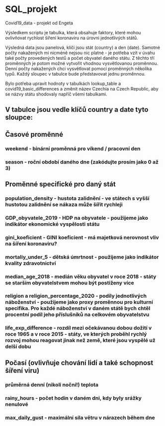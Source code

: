 # SQL_projekt
Covid19_data - projekt od Engeta

Výsledkem scriptu je tabulka, která obsahuje faktory, které mohou ovlivňovat rychlost šíření koronaviru na úrovni jednotlivých států. 

Výsledná data jsou panelová, klíči jsou stát (country) a den (date). 
Samotné počty nakažených mi nicméně nejsou nic platné - je potřeba vzít v úvahu také počty provedených testů a počet obyvatel daného státu. Z těchto tří proměnných je potom možné vytvořit vhodnou vysvětlovanou proměnnou. Denní počty nakažených chci vysvětlovat pomocí proměnných několika typů. Každý sloupec v tabulce bude představovat jednu proměnnou. 

Bylo potřeba upravit hodnoty v tabulkách lookup_table a covid19_basic_differences a změnit název Czechia na Czech Republic, aby se názvy státu shodovaly napříč všemi tabulkami.


## V tabulce jsou vedle klíčů country a date tyto sloupce: 

## Časové proměnné
### weekend - binární proměnná pro víkend / pracovní den
### season - roční období daného dne (zakódujte prosím jako 0 až 3)

## Proměnné specifické pro daný stát
### population_density - hustota zalidnění - ve státech s vyšší hustotou zalidnění se nákaza může šířit rychleji
### GDP_obyvatele_2019 - HDP na obyvatele - použijeme jako indikátor ekonomické vyspělosti státu
### gini_koeficient - GINI koeficient - má majetková nerovnost vliv na šíření koronaviru?
### mortaliy_under_5 - dětská úmrtnost - použijeme jako indikátor kvality zdravotnictví
### median_age_2018 - medián věku obyvatel v roce 2018 - státy se starším obyvatelstvem mohou být postiženy více
### religion a religion_percentage_2020 - podíly jednotlivých náboženství - použijeme jako proxy proměnnou pro kulturní specifika. Pro každé náboženství v daném státě bych chtěl procentní podíl jeho příslušníků na celkovém obyvatelstvu
### life_exp_difference - rozdíl mezi očekávanou dobou dožití v roce 1965 a v roce 2015 - státy, ve kterých proběhl rychlý rozvoj mohou reagovat jinak než země, které jsou vyspělé už delší dobu

## Počasí (ovlivňuje chování lidí a také schopnost šíření viru)
### průměrná denní (nikoli noční!) teplota
### rainy_hours - počet hodin v daném dni, kdy byly srážky nenulové
### max_daily_gust - maximální síla větru v nárazech během dne



